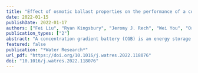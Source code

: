 ```yaml
---
title: "Effect of osmotic ballast properties on the performance of a concentration gradient battery"
date: 2022-01-15
publishDate: 2022-01-17
authors: ["Fei Liu", "Ryan Kingsbury", "Jeromy J. Rech", "Wei You", "Orlando Coronell"]
publication_types: ["2"]
abstract: "A concentration gradient battery (CGB) is an energy storage system comprised of a series of concentrated and dilute salt solution compartments, separated by ion exchange membranes (IEMs). The battery is charged by electrodialysis (ED), which increases the concentration gradient between these solutions, and discharged by reverse electrodialysis (RED), which allows these solutions to mix. In both ED and RED, water moves by osmosis from dilute to concentrated compartments, reducing the CGB faradaic and energy efficiency. A promising approach to mitigate osmosis is to use an osmotic ballast in the dilute solution to balance the osmotic pressure and reduce faradaic energy losses. The objective of this study was to investigate the impact of ballast properties (i.e., size, structure, end-group) on the faradaic and round-trip efficiency of the CGB. To accomplish this objective, we tested seven sugar and five glycol compounds as osmotic ballasts in a closed-loop cell. Results show that ballasts with high molecular weight generally resulted in higher faradaic efficiency and lower water transport compared with low molecular weight ballasts. Data also indicates that ballast with a cyclic structure (instead of linear), non-planar structure (instead of planar), and lower number of methyl end groups led to lower water transport. Of all ballasts tested, sucrose performed best in terms of reducing non-ideal water transport (by 109%) and enhancing both faradaic and round-trip efficiencies (from 47.4% to 77.7% and 25.5% to 38.1%, respectively) compared with the non-ballasted CGB. Our results contribute to fundamental understanding of the impact of solute properties on water and small organic molecule transport in ion exchange membranes and indicate that ballasted CGBs can be further improved through development of optimized ballasts and selection of optimum membrane-ballast pairs. The improved understanding of ballast impact on CGB performance could be used for evaluation of potential ballast benefits in other membrane-based systems that may be impacted by osmosis such as the acid-base flow battery, waste heat recovery using RED, ED purification processes, osmotically assisted processes, and redox flow batteries."
featured: false
publication: "*Water Research*"
url_pdf: "https://doi.org/10.1016/j.watres.2022.118076"
doi: "10.1016/j.watres.2022.118076"
---
```


